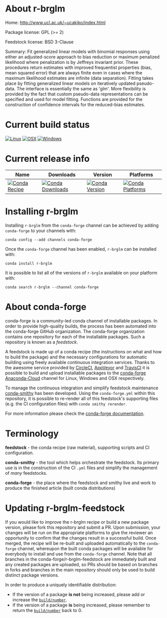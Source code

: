 About r-brglm
=============

Home: http://www.ucl.ac.uk/~ucakiko/index.html

Package license: GPL (>= 2)

Feedstock license: BSD 3-Clause

Summary: Fit generalized linear models with binomial responses using either an adjusted-score approach to bias reduction or maximum penalized likelihood where penalization is by Jeffreys invariant prior. These procedures return estimates with improved frequentist properties (bias, mean squared error) that are always finite even in cases where the maximum likelihood estimates are infinite (data separation). Fitting takes place by fitting generalized linear models on iteratively updated pseudo-data. The interface is essentially the same as 'glm'.  More flexibility is provided by the fact that custom pseudo-data representations can be specified and used for model fitting. Functions are provided for the construction of confidence intervals for the reduced-bias estimates.



Current build status
====================

[![Linux](https://img.shields.io/circleci/project/github/conda-forge/r-brglm-feedstock/master.svg?label=Linux)](https://circleci.com/gh/conda-forge/r-brglm-feedstock)
[![OSX](https://img.shields.io/travis/conda-forge/r-brglm-feedstock/master.svg?label=macOS)](https://travis-ci.org/conda-forge/r-brglm-feedstock)
[![Windows](https://img.shields.io/appveyor/ci/conda-forge/r-brglm-feedstock/master.svg?label=Windows)](https://ci.appveyor.com/project/conda-forge/r-brglm-feedstock/branch/master)

Current release info
====================

| Name | Downloads | Version | Platforms |
| --- | --- | --- | --- |
| [![Conda Recipe](https://img.shields.io/badge/recipe-r--brglm-green.svg)](https://anaconda.org/conda-forge/r-brglm) | [![Conda Downloads](https://img.shields.io/conda/dn/conda-forge/r-brglm.svg)](https://anaconda.org/conda-forge/r-brglm) | [![Conda Version](https://img.shields.io/conda/vn/conda-forge/r-brglm.svg)](https://anaconda.org/conda-forge/r-brglm) | [![Conda Platforms](https://img.shields.io/conda/pn/conda-forge/r-brglm.svg)](https://anaconda.org/conda-forge/r-brglm) |

Installing r-brglm
==================

Installing `r-brglm` from the `conda-forge` channel can be achieved by adding `conda-forge` to your channels with:

```
conda config --add channels conda-forge
```

Once the `conda-forge` channel has been enabled, `r-brglm` can be installed with:

```
conda install r-brglm
```

It is possible to list all of the versions of `r-brglm` available on your platform with:

```
conda search r-brglm --channel conda-forge
```


About conda-forge
=================

conda-forge is a community-led conda channel of installable packages.
In order to provide high-quality builds, the process has been automated into the
conda-forge GitHub organization. The conda-forge organization contains one repository
for each of the installable packages. Such a repository is known as a *feedstock*.

A feedstock is made up of a conda recipe (the instructions on what and how to build
the package) and the necessary configurations for automatic building using freely
available continuous integration services. Thanks to the awesome service provided by
[CircleCI](https://circleci.com/), [AppVeyor](https://www.appveyor.com/)
and [TravisCI](https://travis-ci.org/) it is possible to build and upload installable
packages to the [conda-forge](https://anaconda.org/conda-forge)
[Anaconda-Cloud](https://anaconda.org/) channel for Linux, Windows and OSX respectively.

To manage the continuous integration and simplify feedstock maintenance
[conda-smithy](https://github.com/conda-forge/conda-smithy) has been developed.
Using the ``conda-forge.yml`` within this repository, it is possible to re-render all of
this feedstock's supporting files (e.g. the CI configuration files) with ``conda smithy rerender``.

For more information please check the [conda-forge documentation](https://conda-forge.org/docs/).

Terminology
===========

**feedstock** - the conda recipe (raw material), supporting scripts and CI configuration.

**conda-smithy** - the tool which helps orchestrate the feedstock.
                   Its primary use is in the construction of the CI ``.yml`` files
                   and simplify the management of *many* feedstocks.

**conda-forge** - the place where the feedstock and smithy live and work to
                  produce the finished article (built conda distributions)


Updating r-brglm-feedstock
==========================

If you would like to improve the r-brglm recipe or build a new
package version, please fork this repository and submit a PR. Upon submission,
your changes will be run on the appropriate platforms to give the reviewer an
opportunity to confirm that the changes result in a successful build. Once
merged, the recipe will be re-built and uploaded automatically to the
`conda-forge` channel, whereupon the built conda packages will be available for
everybody to install and use from the `conda-forge` channel.
Note that all branches in the conda-forge/r-brglm-feedstock are
immediately built and any created packages are uploaded, so PRs should be based
on branches in forks and branches in the main repository should only be used to
build distinct package versions.

In order to produce a uniquely identifiable distribution:
 * If the version of a package **is not** being increased, please add or increase
   the [``build/number``](https://conda.io/docs/user-guide/tasks/build-packages/define-metadata.html#build-number-and-string).
 * If the version of a package **is** being increased, please remember to return
   the [``build/number``](https://conda.io/docs/user-guide/tasks/build-packages/define-metadata.html#build-number-and-string)
   back to 0.
